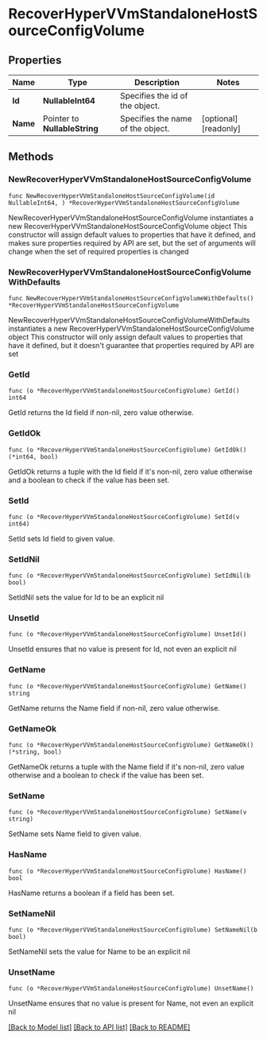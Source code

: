 # RecoverHyperVVmStandaloneHostSourceConfigVolume

## Properties

Name | Type | Description | Notes
------------ | ------------- | ------------- | -------------
**Id** | **NullableInt64** | Specifies the id of the object. | 
**Name** | Pointer to **NullableString** | Specifies the name of the object. | [optional] [readonly] 

## Methods

### NewRecoverHyperVVmStandaloneHostSourceConfigVolume

`func NewRecoverHyperVVmStandaloneHostSourceConfigVolume(id NullableInt64, ) *RecoverHyperVVmStandaloneHostSourceConfigVolume`

NewRecoverHyperVVmStandaloneHostSourceConfigVolume instantiates a new RecoverHyperVVmStandaloneHostSourceConfigVolume object
This constructor will assign default values to properties that have it defined,
and makes sure properties required by API are set, but the set of arguments
will change when the set of required properties is changed

### NewRecoverHyperVVmStandaloneHostSourceConfigVolumeWithDefaults

`func NewRecoverHyperVVmStandaloneHostSourceConfigVolumeWithDefaults() *RecoverHyperVVmStandaloneHostSourceConfigVolume`

NewRecoverHyperVVmStandaloneHostSourceConfigVolumeWithDefaults instantiates a new RecoverHyperVVmStandaloneHostSourceConfigVolume object
This constructor will only assign default values to properties that have it defined,
but it doesn't guarantee that properties required by API are set

### GetId

`func (o *RecoverHyperVVmStandaloneHostSourceConfigVolume) GetId() int64`

GetId returns the Id field if non-nil, zero value otherwise.

### GetIdOk

`func (o *RecoverHyperVVmStandaloneHostSourceConfigVolume) GetIdOk() (*int64, bool)`

GetIdOk returns a tuple with the Id field if it's non-nil, zero value otherwise
and a boolean to check if the value has been set.

### SetId

`func (o *RecoverHyperVVmStandaloneHostSourceConfigVolume) SetId(v int64)`

SetId sets Id field to given value.


### SetIdNil

`func (o *RecoverHyperVVmStandaloneHostSourceConfigVolume) SetIdNil(b bool)`

 SetIdNil sets the value for Id to be an explicit nil

### UnsetId
`func (o *RecoverHyperVVmStandaloneHostSourceConfigVolume) UnsetId()`

UnsetId ensures that no value is present for Id, not even an explicit nil
### GetName

`func (o *RecoverHyperVVmStandaloneHostSourceConfigVolume) GetName() string`

GetName returns the Name field if non-nil, zero value otherwise.

### GetNameOk

`func (o *RecoverHyperVVmStandaloneHostSourceConfigVolume) GetNameOk() (*string, bool)`

GetNameOk returns a tuple with the Name field if it's non-nil, zero value otherwise
and a boolean to check if the value has been set.

### SetName

`func (o *RecoverHyperVVmStandaloneHostSourceConfigVolume) SetName(v string)`

SetName sets Name field to given value.

### HasName

`func (o *RecoverHyperVVmStandaloneHostSourceConfigVolume) HasName() bool`

HasName returns a boolean if a field has been set.

### SetNameNil

`func (o *RecoverHyperVVmStandaloneHostSourceConfigVolume) SetNameNil(b bool)`

 SetNameNil sets the value for Name to be an explicit nil

### UnsetName
`func (o *RecoverHyperVVmStandaloneHostSourceConfigVolume) UnsetName()`

UnsetName ensures that no value is present for Name, not even an explicit nil

[[Back to Model list]](../README.md#documentation-for-models) [[Back to API list]](../README.md#documentation-for-api-endpoints) [[Back to README]](../README.md)


